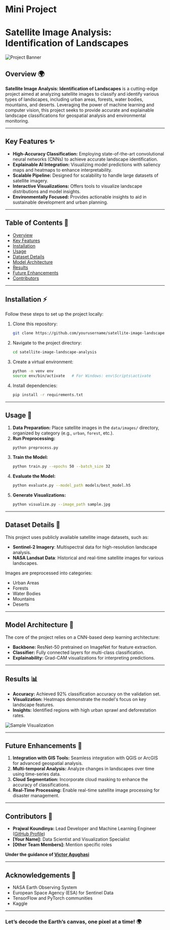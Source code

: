 # Mini Project 

# Satellite Image Analysis: Identification of Landscapes

![Project Banner](https://via.placeholder.com/1000x300?text=Satellite+Image+Analysis)

## Overview 🌍

**Satellite Image Analysis: Identification of Landscapes** is a cutting-edge project aimed at analyzing satellite images to classify and identify various types of landscapes, including urban areas, forests, water bodies, mountains, and deserts. Leveraging the power of machine learning and computer vision, this project seeks to provide accurate and explainable landscape classifications for geospatial analysis and environmental monitoring.

---

## Key Features ✨

- **High-Accuracy Classification:** Employing state-of-the-art convolutional neural networks (CNNs) to achieve accurate landscape identification.
- **Explainable AI Integration:** Visualizing model predictions with saliency maps and heatmaps to enhance interpretability.
- **Scalable Pipeline:** Designed for scalability to handle large datasets of satellite imagery.
- **Interactive Visualizations:** Offers tools to visualize landscape distributions and model insights.
- **Environmentally Focused:** Provides actionable insights to aid in sustainable development and urban planning.

---

## Table of Contents 📖

- [Overview](#overview-%F0%9F%8C%8D)
- [Key Features](#key-features-%E2%9C%A8)
- [Installation](#installation-%E2%9A%A1)
- [Usage](#usage-%F0%9F%94%A7)
- [Dataset Details](#dataset-details-%F0%9F%93%8E)
- [Model Architecture](#model-architecture-%F0%9F%93%A2)
- [Results](#results-%F0%9F%93%88)
- [Future Enhancements](#future-enhancements-%F0%9F%8C%9F)
- [Contributors](#contributors-%F0%9F%91%A5)

---

## Installation ⚡

Follow these steps to set up the project locally:

1. Clone this repository:
   ```bash
   git clone https://github.com/yourusername/satellite-image-landscape-analysis.git
   ```
2. Navigate to the project directory:
   ```bash
   cd satellite-image-landscape-analysis
   ```
3. Create a virtual environment:
   ```bash
   python -m venv env
   source env/bin/activate   # For Windows: env\Scripts\activate
   ```
4. Install dependencies:
   ```bash
   pip install -r requirements.txt
   ```

---

## Usage 🔧

1. **Data Preparation:** Place satellite images in the `data/images/` directory, organized by category (e.g., `urban`, `forest`, etc.).
2. **Run Preprocessing:**
   ```bash
   python preprocess.py
   ```
3. **Train the Model:**
   ```bash
   python train.py --epochs 50 --batch_size 32
   ```
4. **Evaluate the Model:**
   ```bash
   python evaluate.py --model_path models/best_model.h5
   ```
5. **Generate Visualizations:**
   ```bash
   python visualize.py --image_path sample.jpg
   ```

---

## Dataset Details 📎

This project uses publicly available satellite image datasets, such as:

- **Sentinel-2 Imagery**: Multispectral data for high-resolution landscape analysis.
- **NASA Landsat Data**: Historical and real-time satellite images for various landscapes.

Images are preprocessed into categories:

- Urban Areas
- Forests
- Water Bodies
- Mountains
- Deserts

---

## Model Architecture 📢

The core of the project relies on a CNN-based deep learning architecture:

- **Backbone:** ResNet-50 pretrained on ImageNet for feature extraction.
- **Classifier:** Fully connected layers for multi-class classification.
- **Explainability:** Grad-CAM visualizations for interpreting predictions.

---

## Results 📊

- **Accuracy:** Achieved 92% classification accuracy on the validation set.
- **Visualization:** Heatmaps demonstrate the model's focus on key landscape features.
- **Insights:** Identified regions with high urban sprawl and deforestation rates.

![Sample Visualization](https://via.placeholder.com/800x400?text=Sample+Visualization)

---

## Future Enhancements 🌟

1. **Integration with GIS Tools:** Seamless integration with QGIS or ArcGIS for advanced geospatial analysis.
2. **Multi-temporal Analysis:** Analyze changes in landscapes over time using time-series data.
3. **Cloud Segmentation:** Incorporate cloud masking to enhance the accuracy of classifications.
4. **Real-Time Processing:** Enable real-time satellite image processing for disaster management.

---

## Contributors 👥

- **Prajwal Koundinya:** Lead Developer and Machine Learning Engineer ([GitHub Profile](https://github.com/Prajwal-Koundinya))
- **[Your Name]:** Data Scientist and Visualization Specialist
- **[Other Team Members]:** Mention specific roles

**Under the guidance of [Victor Agughasi](https://github.com/Victor-Ikechukwu)**

---

## Acknowledgements 🙌

- NASA Earth Observing System
- European Space Agency (ESA) for Sentinel Data
- TensorFlow and PyTorch communities
- Kaggle

---

### Let’s decode the Earth’s canvas, one pixel at a time! 🌍

